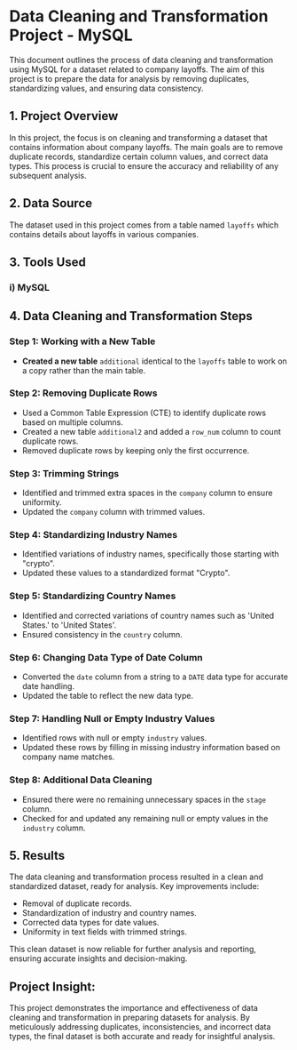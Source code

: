 # Data Cleaning and Transformation Project - MySQL

This document outlines the process of data cleaning and transformation using MySQL for a dataset related to company layoffs. The aim of this project is to prepare the data for analysis by removing duplicates, standardizing values, and ensuring data consistency.

## 1. Project Overview

In this project, the focus is on cleaning and transforming a dataset that contains information about company layoffs. The main goals are to remove duplicate records, standardize certain column values, and correct data types. This process is crucial to ensure the accuracy and reliability of any subsequent analysis.

## 2. Data Source

The dataset used in this project comes from a table named `layoffs` which contains details about layoffs in various companies.

## 3. Tools Used

### i) MySQL

## 4. Data Cleaning and Transformation Steps

### Step 1: Working with a New Table

- **Created a new table** `additional` identical to the `layoffs` table to work on a copy rather than the main table.

### Step 2: Removing Duplicate Rows

- Used a Common Table Expression (CTE) to identify duplicate rows based on multiple columns.
- Created a new table `additional2` and added a `row_num` column to count duplicate rows.
- Removed duplicate rows by keeping only the first occurrence.

### Step 3: Trimming Strings

- Identified and trimmed extra spaces in the `company` column to ensure uniformity.
- Updated the `company` column with trimmed values.

### Step 4: Standardizing Industry Names

- Identified variations of industry names, specifically those starting with "crypto".
- Updated these values to a standardized format "Crypto".

### Step 5: Standardizing Country Names

- Identified and corrected variations of country names such as 'United States.' to 'United States'.
- Ensured consistency in the `country` column.

### Step 6: Changing Data Type of Date Column

- Converted the `date` column from a string to a `DATE` data type for accurate date handling.
- Updated the table to reflect the new data type.

### Step 7: Handling Null or Empty Industry Values

- Identified rows with null or empty `industry` values.
- Updated these rows by filling in missing industry information based on company name matches.

### Step 8: Additional Data Cleaning

- Ensured there were no remaining unnecessary spaces in the `stage` column.
- Checked for and updated any remaining null or empty values in the `industry` column.

## 5. Results

The data cleaning and transformation process resulted in a clean and standardized dataset, ready for analysis. Key improvements include:

- Removal of duplicate records.
- Standardization of industry and country names.
- Corrected data types for date values.
- Uniformity in text fields with trimmed strings.

This clean dataset is now reliable for further analysis and reporting, ensuring accurate insights and decision-making.

## Project Insight:

This project demonstrates the importance and effectiveness of data cleaning and transformation in preparing datasets for analysis. By meticulously addressing duplicates, inconsistencies, and incorrect data types, the final dataset is both accurate and ready for insightful analysis.
